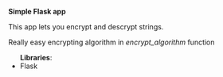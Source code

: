 **Simple Flask app**

<p>This app lets you encrypt and descrypt strings.</p>
<p>Really easy encrypting algorithm in <i>encrypt_algorithm</i> function</p>

<ul ><b> Libraries</b>: 
  <li>Flask</li>
</ul>
